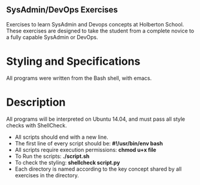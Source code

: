 ## SysAdmin/DevOps Exercises
Exercises to learn SysAdmin and Devops concepts at Holberton School. These exercises are designed to take the student from a complete novice to a fully capable SysAdmin or DevOps.

# Styling and Specifications
All programs were written from the Bash shell, with emacs.

# Description
All programs will be interpreted on Ubuntu 14.04, and must pass all style checks with ShellCheck. 
- All scripts should end with a new line. 
- The first line of every script should be: 
**#!/usr/bin/env bash**
- All scripts require execution permissions: 
**chmod u+x file**
- To Run the scripts: 
**./script.sh**
- To check the styling: 
**shellcheck script.py**
- Each directory is named according to the key concept shared by all exercises in the directory. 
